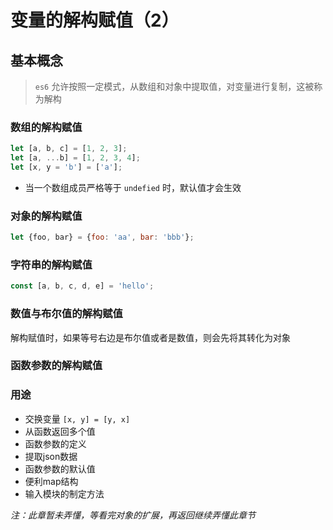 # 变量的解构赋值（2）

## 基本概念
> `es6` 允许按照一定模式，从数组和对象中提取值，对变量进行复制，这被称为解构

### 数组的解构赋值

```javascript
let [a, b, c] = [1, 2, 3];
let [a, ...b] = [1, 2, 3, 4];
let [x, y = 'b'] = ['a'];
```

* 当一个数组成员严格等于 `undefied` 时，默认值才会生效

### 对象的解构赋值

```javascript
let {foo, bar} = {foo: 'aa', bar: 'bbb'};
```

### 字符串的解构赋值

```javascript
const [a, b, c, d, e] = 'hello';
```


### 数值与布尔值的解构赋值
解构赋值时，如果等号右边是布尔值或者是数值，则会先将其转化为对象

### 函数参数的解构赋值

### 用途

* 交换变量 `[x, y] = [y, x]`
* 从函数返回多个值
* 函数参数的定义
* 提取json数据
* 函数参数的默认值
* 便利map结构
* 输入模块的制定方法


*注：此章暂未弄懂，等看完对象的扩展，再返回继续弄懂此章节*
